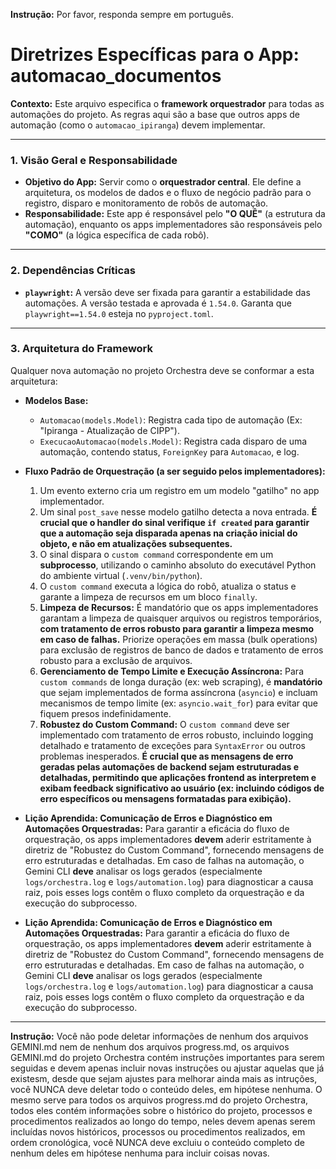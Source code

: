 **Instrução:** Por favor, responda sempre em português.

# Diretrizes Específicas para o App: automacao_documentos

**Contexto:** Este arquivo especifica o **framework orquestrador** para todas as automações do projeto. As regras aqui são a base que outros apps de automação (como o `automacao_ipiranga`) devem implementar.

---

### 1. Visão Geral e Responsabilidade

*   **Objetivo do App:** Servir como o **orquestrador central**. Ele define a arquitetura, os modelos de dados e o fluxo de negócio padrão para o registro, disparo e monitoramento de robôs de automação.
*   **Responsabilidade:** Este app é responsável pelo **"O QUÊ"** (a estrutura da automação), enquanto os apps implementadores são responsáveis pelo **"COMO"** (a lógica específica de cada robô).

---

### 2. Dependências Críticas

*   **`playwright`:** A versão deve ser fixada para garantir a estabilidade das automações. A versão testada e aprovada é `1.54.0`. Garanta que `playwright==1.54.0` esteja no `pyproject.toml`.

---

### 3. Arquitetura do Framework

Qualquer nova automação no projeto Orchestra deve se conformar a esta arquitetura:

*   **Modelos Base:**
    *   `Automacao(models.Model)`: Registra cada tipo de automação (Ex: "Ipiranga - Atualização de CIPP").
    *   `ExecucaoAutomacao(models.Model)`: Registra cada disparo de uma automação, contendo status, `ForeignKey` para `Automacao`, e log.

*   **Fluxo Padrão de Orquestração (a ser seguido pelos implementadores):**
    1.  Um evento externo cria um registro em um modelo "gatilho" no app implementador.
    2.  Um sinal `post_save` nesse modelo gatilho detecta a nova entrada. **É crucial que o handler do sinal verifique `if created` para garantir que a automação seja disparada apenas na criação inicial do objeto, e não em atualizações subsequentes.**
    3.  O sinal dispara o `custom command` correspondente em um **subprocesso**, utilizando o caminho absoluto do executável Python do ambiente virtual (`.venv/bin/python`).
    4.  O `custom command` executa a lógica do robô, atualiza o status e garante a limpeza de recursos em um bloco `finally`.
    5.  **Limpeza de Recursos:** É mandatório que os apps implementadores garantam a limpeza de quaisquer arquivos ou registros temporários, **com tratamento de erros robusto para garantir a limpeza mesmo em caso de falhas.** Priorize operações em massa (bulk operations) para exclusão de registros de banco de dados e tratamento de erros robusto para a exclusão de arquivos.
    6.  **Gerenciamento de Tempo Limite e Execução Assíncrona:** Para `custom commands` de longa duração (ex: web scraping), é **mandatório** que sejam implementados de forma assíncrona (`asyncio`) e incluam mecanismos de tempo limite (ex: `asyncio.wait_for`) para evitar que fiquem presos indefinidamente.
    7.  **Robustez do Custom Command:** O `custom command` deve ser implementado com tratamento de erros robusto, incluindo logging detalhado e tratamento de exceções para `SyntaxError` ou outros problemas inesperados. **É crucial que as mensagens de erro geradas pelas automações de backend sejam estruturadas e detalhadas, permitindo que aplicações frontend as interpretem e exibam feedback significativo ao usuário (ex: incluindo códigos de erro específicos ou mensagens formatadas para exibição).**

*   **Lição Aprendida: Comunicação de Erros e Diagnóstico em Automações Orquestradas:** Para garantir a eficácia do fluxo de orquestração, os apps implementadores **devem** aderir estritamente à diretriz de "Robustez do Custom Command", fornecendo mensagens de erro estruturadas e detalhadas. Em caso de falhas na automação, o Gemini CLI **deve** analisar os logs gerados (especialmente `logs/orchestra.log` e `logs/automation.log`) para diagnosticar a causa raiz, pois esses logs contêm o fluxo completo da orquestração e da execução do subprocesso.

*   **Lição Aprendida: Comunicação de Erros e Diagnóstico em Automações Orquestradas:** Para garantir a eficácia do fluxo de orquestração, os apps implementadores **devem** aderir estritamente à diretriz de "Robustez do Custom Command", fornecendo mensagens de erro estruturadas e detalhadas. Em caso de falhas na automação, o Gemini CLI **deve** analisar os logs gerados (especialmente `logs/orchestra.log` e `logs/automation.log`) para diagnosticar a causa raiz, pois esses logs contêm o fluxo completo da orquestração e da execução do subprocesso.

---

**Instrução:** Você não pode deletar informações de nenhum dos arquivos GEMINI.md nem de nenhum dos arquivos progress.md, os arquivos GEMINI.md do projeto Orchestra contém instruções importantes para serem seguidas e devem apenas incluir novas instruções ou ajustar aquelas que já existesm, desde que sejam ajustes para melhorar ainda mais as intruções, você NUNCA deve deletar todo o conteúdo deles, em hipótese nenhuma. O mesmo serve para todos os arquivos progress.md do projeto Orchestra, todos eles contém informações sobre o histórico do projeto, processos e procedimentos realizados ao longo do tempo, neles devem apenas serem incluídas novos históricos, processos ou procedimentos realizados, em ordem cronológica, você NUNCA deve excluiu o conteúdo completo de nenhum deles em hipótese nenhuma para incluir coisas novas.

